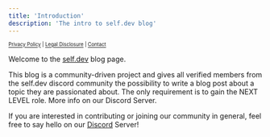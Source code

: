 ```yaml
---
title: 'Introduction'
description: 'The intro to self.dev blog'
---
```

<sub><sup><a href="https://self-dev.notion.site/Privacy-Policy-eeef537e183349f7b6b0416b6e19b8da">Privacy Policy</a> | <a href="https://self-dev.notion.site/Legal-Disclosure-Impressum-56ba495a5f004ef4beea85eaec82b05e">Legal Disclosure</a> | <a href="mailto: hi@selfdev.app">Contact</a></sup></sub>

Welcome to the [self.dev](https://www.selfdev.app) blog page.

This blog is a community-driven project and gives all verified members from the self.dev discord community the possibility to write a blog post about a topic they are passionated about. The only requirement is to gain the NEXT LEVEL role. More info on our Discord Server.

If you are interested in contributing or joining our community in general, feel free to say hello on our [Discord](https://discord.gg/selfdev) Server!
